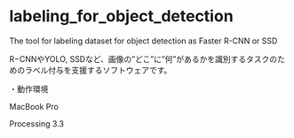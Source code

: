 # labeling_for_object_detection

The tool for labeling dataset for object detection as Faster R-CNN or SSD

R−CNNやYOLO, SSDなど、画像の”どこ”に”何”があるかを識別するタスクのためのラベル付与を支援するソフトウェアです。


・動作環境

MacBook Pro

Processing 3.3
